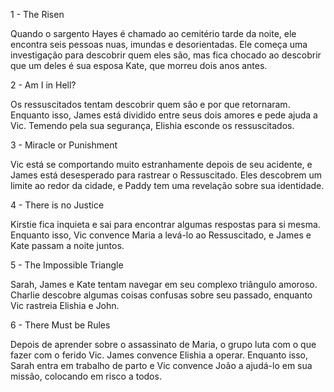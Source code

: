 1 - The Risen

Quando o sargento Hayes é chamado ao cemitério tarde da noite, ele encontra seis pessoas nuas, imundas e desorientadas. Ele começa uma investigação para descobrir quem eles são, mas fica chocado ao descobrir que um deles é sua esposa Kate, que morreu dois anos antes.

2 - Am I in Hell?


Os ressuscitados tentam descobrir quem são e por que retornaram. Enquanto isso, James está dividido entre seus dois amores e pede ajuda a Vic. Temendo pela sua segurança, Elishia esconde os ressuscitados.

3 - Miracle or Punishment

Vic está se comportando muito estranhamente depois de seu acidente, e James está desesperado para rastrear o Ressuscitado. Eles descobrem um limite ao redor da cidade, e Paddy tem uma revelação sobre sua identidade.

4 - There is no Justice


Kirstie fica inquieta e sai para encontrar algumas respostas para si mesma. Enquanto isso, Vic convence Maria a levá-lo ao Ressuscitado, e James e Kate passam a noite juntos.

5 - The Impossible Triangle

Sarah, James e Kate tentam navegar em seu complexo triângulo amoroso. Charlie descobre algumas coisas confusas sobre seu passado, enquanto Vic rastreia Elishia e John.

6 - There Must be Rules

Depois de aprender sobre o assassinato de Maria, o grupo luta com o que fazer com o ferido Vic. James convence Elishia a operar. Enquanto isso, Sarah entra em trabalho de parto e Vic convence João a ajudá-lo em sua missão, colocando em risco a todos.
